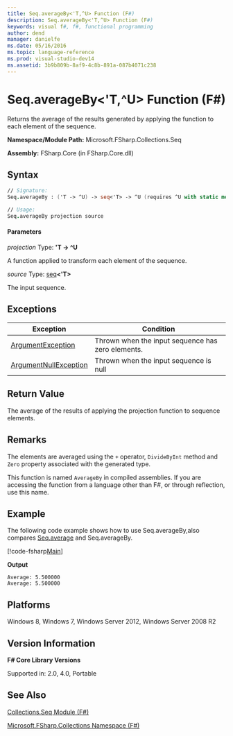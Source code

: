 ```yaml
---
title: Seq.averageBy<'T,^U> Function (F#)
description: Seq.averageBy<'T,^U> Function (F#)
keywords: visual f#, f#, functional programming
author: dend
manager: danielfe
ms.date: 05/16/2016
ms.topic: language-reference
ms.prod: visual-studio-dev14
ms.assetid: 3b9b809b-8af9-4c8b-891a-087b4071c238 
---
```


# Seq.averageBy<'T,^U> Function (F#)

Returns the average of the results generated by applying the function to each element of the sequence.

**Namespace/Module Path:** Microsoft.FSharp.Collections.Seq

**Assembly:** FSharp.Core (in FSharp.Core.dll)


## Syntax

```fsharp
// Signature:
Seq.averageBy : ('T -> ^U) -> seq<'T> -> ^U (requires ^U with static member (+) and ^U with static member DivideByInt and ^U with static member Zero)

// Usage:
Seq.averageBy projection source
```

#### Parameters
*projection*
Type: **'T -&gt; ^U**


A function applied to transform each element of the sequence.


*source*
Type: [seq](https://msdn.microsoft.com/library/2f0c87c6-8a0d-4d33-92a6-10d1d037ce75)**&lt;'T&gt;**


The input sequence.

## Exceptions
|Exception|Condition|
|----|----|
|[ArgumentException](https://msdn.microsoft.com/library/system.argumentexception.aspx)|Thrown when the input sequence has zero elements.|
|[ArgumentNullException](https://msdn.microsoft.com/library/system.argumentnullexception.aspx)|Thrown when the input sequence is null|

## Return Value

The average of the results of applying the projection function to sequence elements.

## Remarks
The elements are averaged using the `+` operator, `DivideByInt` method and `Zero` property associated with the generated type.

This function is named `AverageBy` in compiled assemblies. If you are accessing the function from a language other than F#, or through reflection, use this name.

## Example
The following code example shows how to use Seq.averageBy,also compares [Seq.average](https://msdn.microsoft.com/library/609d793b-c70f-4e36-9ab4-d928056d65b8) and Seq.averageBy.

[!code-fsharp[Main](snippets/fssequences/snippet26.fs)]

**Output**

```
Average: 5.500000
Average: 5.500000
```

## Platforms
Windows 8, Windows 7, Windows Server 2012, Windows Server 2008 R2


## Version Information
**F# Core Library Versions**

Supported in: 2.0, 4.0, Portable

## See Also
[Collections.Seq Module &#40;F&#35;&#41;](Collections.Seq-Module-%5BFSharp%5D.md)

[Microsoft.FSharp.Collections Namespace &#40;F&#35;&#41;](Microsoft.FSharp.Collections-Namespace-%5BFSharp%5D.md)